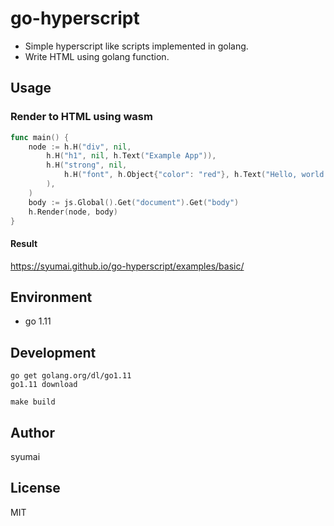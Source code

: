 # go-hyperscript

* Simple hyperscript like scripts implemented in golang.
* Write HTML using golang function.

## Usage

### Render to HTML using wasm

```go
func main() {
	node := h.H("div", nil,
		h.H("h1", nil, h.Text("Example App")),
		h.H("strong", nil,
			h.H("font", h.Object{"color": "red"}, h.Text("Hello, world!")),
		),
	)
	body := js.Global().Get("document").Get("body")
	h.Render(node, body)
}
```

#### Result

https://syumai.github.io/go-hyperscript/examples/basic/

## Environment

* go 1.11

## Development

```console
go get golang.org/dl/go1.11
go1.11 download

make build
```

## Author

syumai

## License

MIT

